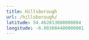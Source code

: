 ```yaml
---
title: Hillsborough
url: /hillsborough/
latitude: 54.462813000000004
longitude: -6.083084400000001
---
```

